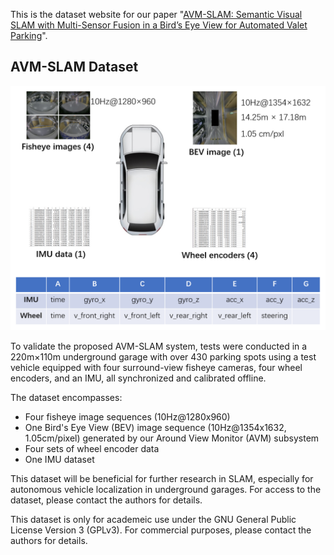 This is the dataset website for our paper "[AVM-SLAM: Semantic Visual SLAM with Multi-Sensor Fusion in a Bird’s Eye View for Automated Valet Parking]()".


## AVM-SLAM Dataset

![Dateset Infomation](img/information.png)

To validate the proposed AVM-SLAM system, tests were conducted in a 220m×110m underground garage with over 430 parking spots using a test vehicle equipped with four surround-view fisheye cameras, four wheel encoders, and an IMU, all synchronized and calibrated offline.

The dataset encompasses:
- Four fisheye image sequences (10Hz@1280x960)
- One Bird's Eye View (BEV) image sequence (10Hz@1354x1632, 1.05cm/pixel) generated by our Around View Monitor (AVM) subsystem
- Four sets of wheel encoder data
- One IMU dataset

This dataset will be beneficial for further research in SLAM, especially for autonomous vehicle localization in underground garages. For access to the dataset, please contact the authors for details.

This dataset is only for academeic use under the GNU General Public License Version 3 (GPLv3). For commercial purposes, please contact the authors for details.
